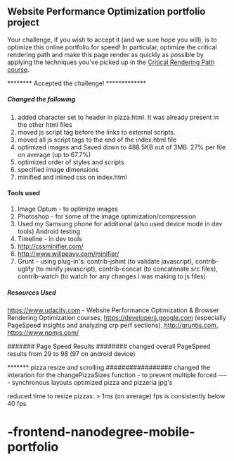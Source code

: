 ## Website Performance Optimization portfolio project

Your challenge, if you wish to accept it (and we sure hope you will), is to optimize this online portfolio for speed! In particular, optimize the critical rendering path and make this page render as quickly as possible by applying the techniques you've picked up in the [Critical Rendering Path course](https://www.udacity.com/course/ud884).


******** Accepted the challenge! *************



##### Changed the following #####
1. added character set to header in pizza.html.  It was already present in the other html files
2. moved js script tag  before the links to external scripts.
3. moved all js script tags to the end of the index.html file
4. optimized images and Saved down to 488.5KB out of 3MB. 27% per file on average (up to 67.7%)
5. optimized order of styles and scripts
6. specified image dimensions
7. minified and inlined css on index.html


#### Tools used ##########
1. Image Optum - to optimize images
2. Photoshop - for some of the image optimization/compression
3. Used my Samsung phone for additional (also used device mode in dev tools) Android testing
4. Timeline - in dev tools
5. http://cssminifier.com/
6. http://www.willpeavy.com/minifier/
7. Grunt -
    using plug-in's:
       contrib-jshint (to validate javascript),
       contrib-uglify (to minify javascript),
       contrib-concat (to concatenate src files),
       contrib-watch (to watch for any changes I was making to js files)


##### Resources Used ############
https://www.udacity.com -
      Website Performance Optimization & Browser Rendering Optimization courses,
https://developers.google.com (especially PageSpeed insights and analyzing crp perf sections),
http://gruntjs.com,
https://www.npmjs.com/



####### Page Speed Results ########
changed overall PageSpeed results from 29 to 98 (97 on android device)




******* pizza resize and scrolling #################
changed the interation for the changePizzaSizes function - to prevent multiple forced
----  synchronous layouts
optimized pizza and pizzeria jpg's

reduced time to resize pizzas: > 1ms (on average)
fps is consistently below 40 fps







# -frontend-nanodegree-mobile-portfolio
